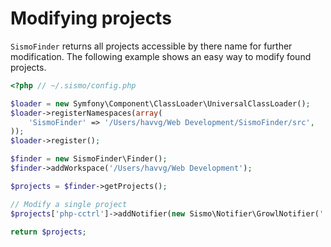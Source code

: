 # Modifying projects

`SismoFinder` returns all projects accessible by there name for further modification.
The following example shows an easy way to modify found projects.

```php
<?php // ~/.sismo/config.php

$loader = new Symfony\Component\ClassLoader\UniversalClassLoader();
$loader->registerNamespaces(array(
    'SismoFinder' => '/Users/havvg/Web Development/SismoFinder/src',
));
$loader->register();

$finder = new SismoFinder\Finder();
$finder->addWorkspace('/Users/havvg/Web Development');

$projects = $finder->getProjects();

// Modify a single project
$projects['php-cctrl']->addNotifier(new Sismo\Notifier\GrowlNotifier(''));

return $projects;
```
